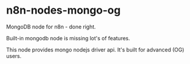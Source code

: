 # n8n-nodes-mongo-og

MongoDB node for n8n - done right.

Built-in mongodb node is missing lot's of features.

This node provides mongo nodejs driver api. It's built for advanced (OG) users.
